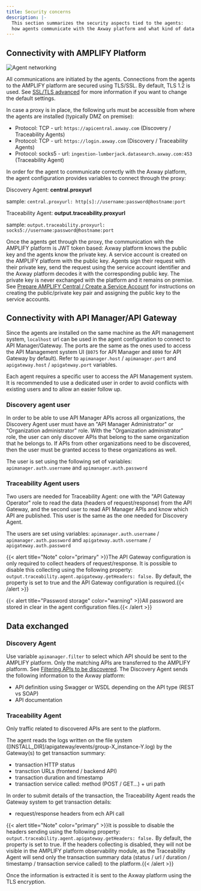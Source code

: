 ```yaml
---
title: Security concerns
description: |-
  This section summarizes the security aspects tied to the agents:
  how agents communicate with the Axway platform and what kind of data are sent?
---
```

## Connectivity with AMPLIFY Platform

![Agent networking](/Images/central/connect-api-manager/agents-proxy.png "Agent networking")

All communications are initiated by the agents. Connections from the agents to the AMPLIFY platform are secured using TLS/SSL. By default, TLS 1.2 is used. See [SSL/TLS advanced](https://docs.axway.com/bundle/axway-open-docs/page/docs/central/connect-api-manager/ssl-tls-advanced/index.html) for more information if you want to change the default settings.

In case a proxy is in place, the following urls must be accessible from where the agents are installed (typically DMZ on premise):

* Protocol: TCP - url: `https://apicentral.axway.com`  (Discovery / Traceability Agents)
* Protocol: TCP - url: `https://login.axway.com` (Discovery / Traceability Agents)
* Protocol: socks5 - url: `ingestion-lumberjack.datasearch.axway.com:453` (Traceability Agent)

In order for the agent to communicate correctly with the Axway platform, the agent configuration provides variables to connect through the proxy:

Discovery Agent: **central.proxyurl**

sample: `central.proxyurl: http[s]://username:password@hostname:port`

Traceability Agent: **output.traceability.proxyurl**

sample: `output.traceability.proxyurl: socks5://username:password@hostname:port`

Once the agents get through the proxy, the communication with the AMPLIFY platform is JWT token based: Axway platform knows the public key and the agents know the private key. A service account is created on the AMPLIFY platform with the public key. Agents sign their request with their private key, send the request using the service account identifier and the Axway platform decodes it with the corresponding public key. The private key is never exchanged with the platform and it remains on premise.  See [Prepare AMPLIFY Central / Create a Service Account](https://docs.axway.com/bundle/axway-open-docs/page/docs/central/connect-api-manager/prepare-amplify-central/index.html) for instructions on creating the public/private key pair and assigning the public key to the service accounts.

## Connectivity with API Manager/API Gateway

Since the agents are installed on the same machine as the API management system, `localhost` url can be used in the agent configuration to connect to API Manager/Gateway. The ports are the same as the ones used to access the API Management system UI (`8075` for API Manager and `8090` for API Gateway by default). Refer to `apimanager.host` / `apimanager.port` and `apigateway.host` / `apigateway.port` variables.

Each agent requires a specific user to access the API Management system. It is recommended to use a dedicated user in order to avoid conflicts with existing users and to allow an easier follow up.

### Discovery agent user

In order to be able to use API Manager APIs across all organizations, the Discovery Agent user must have an "API Manager Administrator" or "Organization administrator" role. With the "Organization administrator" role, the user can only discover APIs that belong to the same organization that he belongs to. If APIs from other organizations need to be discovered, then the user must be granted access to these organizations as well.  

The user is set using the following set of variables: `apimanager.auth.username` and `apimanager.auth.password`

### Traceability Agent users

Two users are needed for Traceability Agent: one with the "API Gateway Operator" role to read the data (headers of request/response) from the API Gateway, and the second user to read API Manager APIs and know which API are published. This user is the same as the one needed for Discovery Agent.  

The users are set using variables: `apimanager.auth.username` / `apimanager.auth.password` and `apigateway.auth.username` / `apigateway.auth.password`

{{< alert title="Note" color="primary" >}}The API Gateway configuration is only required to collect headers of request/response. It is possible to disable this collecting using the following property:  `output.traceability.agent.apigateway.getHeaders: false.` By default, the property is set to true and the API Gateway configuration is required.{{< /alert >}}

{{< alert title="Password storage" color="warning" >}}All password are stored in clear in the agent configuration files.{{< /alert >}}

## Data exchanged

### Discovery Agent

Use variable `apimanager.filter` to select which API should be sent to the AMPLIFY platform. Only the matching APIs are transferred to the AMPLIFY platform. See [Filtering APIs to be discovered](https://docs.axway.com/bundle/axway-open-docs/page/docs/central/connect-api-manager/filtering-apis-to-be-discovered/index.html). The Discovery Agent sends the following information to the Axway platform:

* API definition using Swagger or WSDL depending on the API type (REST vs SOAP)
* API documentation

### Traceability Agent

Only traffic related to discovered APIs are sent to the platform.

The agent reads the logs written on the file system (\[INSTALL_DIR]/apigateway/events/group-X_instance-Y.log) by the Gateway(s) to get transaction summary:

* transaction HTTP status
* transction URLs (frontend / backend API)
* transaction duration and timestamp
* transaction service called: method (POST / GET...) + uri path

In order to submit details of the transaction, the Traceability Agent reads the Gateway system to get transaction details:

* request/response headers from ech API call  

{{< alert title="Note" color="primary" >}}It is possible to disable the headers sending using the following property:  `output.traceability.agent.apigateway.getHeaders: false.` By default, the property is set to true. If the headers collecting is disabled, they will not be visible in the AMPLIFY platform observability module, as the Traceability Agent will send only the transaction summary data (status / url / duration / timestamp / transaction service called) to the platform.{{< /alert >}}

Once the information is extracted it is sent to the Axway platform using the TLS encryption.
